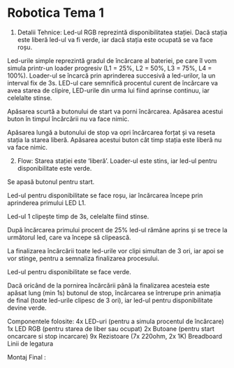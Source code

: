 # Robotica Tema 1


1. Detalii Tehnice:
Led-ul RGB reprezintă disponibilitatea stației. Dacă stația este liberă led-ul va fi verde, iar dacă stația este ocupată se va face roșu.

Led-urile simple reprezintă gradul de încărcare al bateriei, pe care îl vom simula printr-un loader progresiv (L1 = 25%, L2 = 50%, L3 = 75%, L4 = 100%). Loader-ul se încarcă prin aprinderea succesivă a led-urilor, la un interval fix de 3s. LED-ul care semnifică procentul curent de încărcare va avea starea de clipire, LED-urile din urma lui fiind aprinse continuu, iar celelalte stinse.

Apăsarea scurtă a butonului de start va porni încărcarea. Apăsarea acestui buton în timpul încărcării nu va face nimic.

Apăsarea lungă a butonului de stop va opri încărcarea forțat și va reseta stația la starea liberă. Apăsarea acestui buton cât timp stația este liberă nu va face nimic.

2. Flow:
Starea stației este ‘liberă’. Loader-ul este stins, iar led-ul pentru disponibilitate este verde.

Se apasă butonul pentru start.

Led-ul pentru disponibilitate se face roșu, iar încărcarea începe prin aprinderea primului LED L1.

Led-ul 1 clipește timp de 3s, celelalte fiind stinse.

După încărcarea primului procent de 25% led-ul rămâne aprins și se trece la următorul led, care va începe să clipească.

La finalizarea încărcării toate led-urile vor clipi simultan de 3 ori, iar apoi se vor stinge, pentru a semnaliza finalizarea procesului.

Led-ul pentru disponibilitate se face verde.

Dacă oricând de la pornirea încărcării până la finalizarea acesteia este apăsat lung (min 1s) butonul de stop, încărcarea se întrerupe prin animația de final (toate led-urile clipesc de 3 ori), iar led-ul pentru disponibilitate devine verde.

Componentele folosite:
4x LED-uri (pentru a simula procentul de încărcare)
1x LED RGB (pentru starea de liber sau ocupat)
2x Butoane (pentru start oncarcare si stop incarcare)
9x Rezistoare (7x 220ohm, 2x 1K)
Breadboard
Linii de legatura

Montaj Final :


